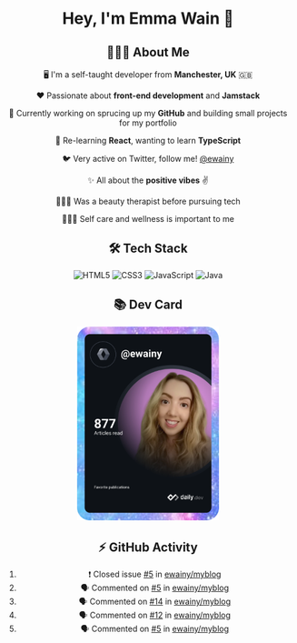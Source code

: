 <div align="center">
  
  # Hey, I'm Emma Wain 👋


## 👩🏼‍💻 About Me

🖥  I'm a self-taught developer from **Manchester, UK** 🇬🇧

❤️ Passionate about **front-end development** and **Jamstack**

💼 Currently working on sprucing up my **GitHub** and building small projects for my portfolio

🌱 Re-learning **React**, wanting to learn **TypeScript**

🐦 Very active on Twitter, follow me! [@ewainy](https://twitter.com/ewainy) 

✨ All about the **positive vibes** ✌️

💆🏼‍♀️ Was a beauty therapist before pursuing tech

🧘🏼‍♀️ Self care and wellness is important to me 

## 🛠 Tech Stack

<img alt="HTML5" src="https://img.shields.io/badge/html5-%23f4c5ff.svg?style=for-the-badge&logo=html5&logoColor=000000"/>
<img alt="CSS3" src="https://img.shields.io/badge/css3-%23cdc9ff.svg?style=for-the-badge&logo=css3&logoColor=000000"/>
<img alt="JavaScript" src="https://img.shields.io/badge/javascript-%23c7e2ff.svg?style=for-the-badge&logo=javascript&logoColor=000000"/>
<img alt="Java" src="https://img.shields.io/badge/java-%23c2fffb.svg?style=for-the-badge&logo=java&logoColor=000000"/>


## 📚 Dev Card
<a href="https://app.daily.dev/ewainy"><img src="https://github.com/ewainy/ewainy/blob/main/devcard.svg" width="250" alt="my dev card which shows a picture of me and shows articles read and favourite tech categories from the platform daily dev"/></a>


## ⚡ GitHub Activity

<!--START_SECTION:activity-->
1. ❗️ Closed issue [#5](https://github.com/ewainy/myblog/issues/5) in [ewainy/myblog](https://github.com/ewainy/myblog)
2. 🗣 Commented on [#5](https://github.com/ewainy/myblog/issues/5) in [ewainy/myblog](https://github.com/ewainy/myblog)
3. 🗣 Commented on [#14](https://github.com/ewainy/myblog/issues/14) in [ewainy/myblog](https://github.com/ewainy/myblog)
4. 🗣 Commented on [#12](https://github.com/ewainy/myblog/issues/12) in [ewainy/myblog](https://github.com/ewainy/myblog)
5. 🗣 Commented on [#5](https://github.com/ewainy/myblog/issues/5) in [ewainy/myblog](https://github.com/ewainy/myblog)
<!--END_SECTION:activity-->

  </div>
